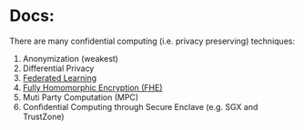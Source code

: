 # Docs:  

There are many confidential computing (i.e. privacy preserving) techniques:

1. Anonymization (weakest)
2. Differential Privacy
3. [Federated Learning](URL 'Federated Learning')
4. [Fully Homomorphic Encryption (FHE)](https://github.com/Fully-Homomorphic-Encryption/Docs/blob/main/src/fully-homomorphic-encryption.md 'Fully Homomorphic Encryption (FHE)')
5. Muti Party Computation (MPC)
6. Confidential Computing through Secure Enclave (e.g. SGX and TrustZone)




